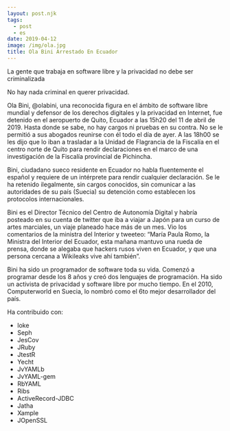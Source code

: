 ```yaml
---
layout: post.njk
tags:
  - post
  - es
date: 2019-04-12
image: /img/ola.jpg
title: Ola Bini Arrestado En Ecuador
---
```

La gente que trabaja en software libre y la privacidad no debe ser criminalizada

No hay nada criminal en querer privacidad.

Ola Bini, @olabini, una reconocida figura en el ámbito de software libre mundial y defensor de los derechos digitales y la privacidad en Internet, fue detenido en el aeropuerto de Quito, Ecuador a las 15h20 del 11 de abril de 2019. Hasta donde se sabe, no hay cargos ni pruebas en su contra. No se le permitió a sus abogados reunirse con él todo el día de ayer. A las 18h00 se les dijo que lo iban a trasladar a la Unidad de Flagrancia de la Fiscalía en el centro norte de Quito para rendir declaraciones en el marco de una investigación de la Fiscalía provincial de Pichincha.

Bini, ciudadano sueco residente en Ecuador no habla fluentemente el español y requiere de un intérprete para rendir cualquier declaración. Se le ha retenido ilegalmente, sin cargos conocidos, sin comunicar a las autoridades de su país (Suecia) su detención como establecen los protocolos internacionales.

Bini es el Director Técnico del Centro de Autonomía Digital y habría posteado en su cuenta de twitter que iba a viajar a Japón para un curso de artes marciales, un viaje planeado hace más de un mes. Vio los comentarios de la ministra del Interior y tweeteo: “María Paula Romo, la Ministra del Interior del Ecuador, esta mañana mantuvo una rueda de prensa, donde se alegaba que hackers rusos viven en Ecuador, y que una persona cercana a Wikileaks vive ahí también”.

Bini ha sido un programador de software toda su vida. Comenzó a programar desde los 8 años y creó dos lenguajes de programación. Ha sido un activista de privacidad y software libre por mucho tiempo. En el 2010, Computerworld en Suecia, lo nombró como el 6to mejor desarrollador del país.

Ha contribuido con:

 - loke
 - Seph
 - JesCov
 - JRuby
 - JtestR
 - Yecht
 - JvYAMLb
 - JvYAML-gem
 - RbYAML
 - Ribs
 - ActiveRecord-JDBC
 - Jatha
 - Xample
 - JOpenSSL

